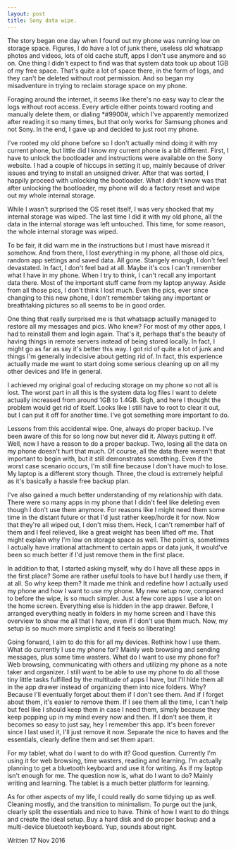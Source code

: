 ```yaml
---
layout: post
title: Sony data wipe.
---
```


The story began one day when I found out my phone was running low on storage space. Figures, I do have a lot of junk there, useless old whatsapp photos and videos, lots of old cache stuff, apps I don't use anymore and so on. One thing I didn't expect to find was that system data took up about 1GB of my free space. That's quite a lot of space there, in the form of logs, and they can't be deleted without root permission. And so began my misadventure in trying to reclaim storage space on my phone.

Foraging around the internet, it seems like there's no easy way to clear the logs without root access. Every article either points toward rooting and manually delete them, or dialing *#9900#, which I've apparently memorized after reading it so many times, but that only works for Samsung phones and not Sony. In the end, I gave up and decided to just root my phone. 

I've rooted my old phone before so I don't actually mind doing it with my current phone, but little did I know my current phone is a bit different. First, I have to unlock the bootloader and instructions were available on the Sony website. I had a couple of hiccups in setting it up, mainly because of driver issues and trying to install an unsigned driver. After that was sorted, I happily proceed with unlocking the bootloader. What I didn't know was that after unlocking the bootloader, my phone will do a factory reset and wipe out my whole internal storage.

While I wasn't surprised the OS reset itself, I was very shocked that my internal storage was wiped. The last time I did it with my old phone, all the data in the internal storage was left untouched. This time, for some reason, the whole internal storage was wiped. 

To be fair, it did warn me in the instructions but I must have misread it somehow. And from there, I lost everything in my phone, all those old pics, random app settings and saved data. All gone. Stangely enough, I don't feel devastated. In fact, I don't feel bad at all. Maybe it's cos I can't remember what I have in my phone. When I try to think, I can't recall any important data there. Most of the important stuff came from my laptop anyway. Aside from all those pics, I don't think I lost much. Even the pics, ever since changing to this new phone, I don't remember taking any important or breathtaking pictures so all seems to be in good order.

One thing that really surprised me is that whatsapp actually managed to restore all my messages and pics. Who knew? For most of my other apps, I had to reinstall them and login again. That's it, perhaps that's the beauty of having things in remote servers instead of being stored locally. In fact, I might go as far as say it's better this way. I got rid of quite a lot of junk and things I'm generally indecisive about getting rid of. In fact, this experience actually made me want to start doing some serious cleaning up on all my other devices and life in general.

I achieved my original goal of reducing storage on my phone so not all is lost. The worst part in all this is the system data log files I want to delete actually increased from around 1GB to 1.4GB. Sigh, and here I thought the problem would get rid of itself. Looks like I still have to root to clear it out, but I can put it off for another time. I've got something more important to do.

Lessons from this accidental wipe. One, always do proper backup. I've been aware of this for so long now but never did it. Always putting it off. Well, now I have a reason to do a proper backup. Two, losing all the data on my phone doesn't hurt that much. Of course, all the data there weren't that important to begin with, but it still demonstrates something. Even if the worst case scenario occurs, I'm still fine because I don't have much to lose. My laptop is a different story though. Three, the cloud is extremely helpful as it's basically a hassle free backup plan. 

I've also gained a much better understanding of my relationship with data. There were so many apps in my phone that I didn't feel like deleting even though I don't use them anymore. For reasons like I might need them some time in the distant future or that I'd just rather keep/horde it for now. Now that they're all wiped out, I don't miss them. Heck, I can't remember half of them and I feel relieved, like a great weight has been lifted off me. That might explain why I'm low on storage space as well. The point is, sometimes I actually have irrational attachment to certain apps or data junk, it would've been so much better if I'd just remove them in the first place.

In addition to that, I started asking myself, why do I have all these apps in the first place? Some are rather useful tools to have but I hardly use them, if at all. So why keep them? It made me think and redefine how I actually used my phone and how I want to use my phone. My new setup now, compared to before the wipe, is so much simpler. Just a few core apps I use a lot on the home screen. Everything else is hidden in the app drawer. Before, I arranged everything neatly in folders in my home screen and I have this overview to show me all that I have, even if I don't use them much. Now, my setup is so much more simplistic and it feels so liberating!

Going forward, I aim to do this for all my devices. Rethink how I use them. What do currently I use my phone for? Mainly web browsing and sending messages, plus some time wasters. What do I want to use my phone for? Web browsing, communicating with others and utilizing my phone as a note taker and organizer. I still want to be able to use my phone to do all those tiny little tasks fulfilled by the multitude of apps I have, but I'll hide them all in the app drawer instead of organizing them into nice folders. Why? Because I'll eventually forget about them if I don't see them. And if I forget about them, it's easier to remove them. If I see them all the time, I can't help but feel like I should keep them in case I need them, simply because they keep popping up in my mind every now and then. If I don't see them, it becomes so easy to just say, hey I remember this app. It's been forever since I last used it, I'll just remove it now. Separate the nice to haves and the essentials, clearly define them and set them apart.

For my tablet, what do I want to do with it? Good question. Currently I'm using it for web browsing, time wasters, reading and learning. I'm actually planning to get a bluetooth keyboard and use it for writing. As if my laptop isn't enough for me. The question now is, what do I want to do? Mainly writing and learning. The tablet is a much better platform for learning. 

As for other aspects of my life, I could really do some tidying up as well. Cleaning mostly, and the transition to minimalism. To purge out the junk, clearly split the essentials and nice to have. Think of how I want to do things and create the ideal setup. Buy a hard disk and do proper backup and a multi-device bluetooth keyboard. Yup, sounds about right. 

Written 17 Nov 2016
